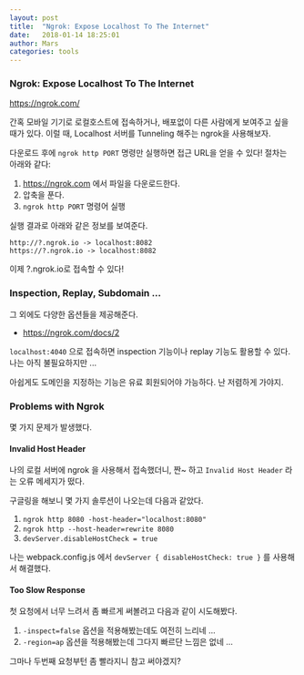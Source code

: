 ```yaml
---
layout: post
title:  "Ngrok: Expose Localhost To The Internet"
date:   2018-01-14 18:25:01
author: Mars
categories: tools
---
```



### Ngrok: Expose Localhost To The Internet
https://ngrok.com/

간혹 모바일 기기로 로컬호스트에 접속하거나, 배포없이 다른 사람에게 보여주고 싶을 때가 있다.
이럴 때, Localhost 서버를 Tunneling 해주는 ngrok을 사용해보자.

다운로드 후에 `ngrok http PORT` 명령만 실행하면 접근 URL을 얻을 수 있다!
절차는 아래와 같다:
1. https://ngrok.com 에서 파일을 다운로드한다.
2. 압축을 푼다.
3. `ngrok http PORT` 명령어 실행

실행 결과로 아래와 같은 정보를 보여준다.
```
http://?.ngrok.io -> localhost:8082
https://?.ngrok.io -> localhost:8082
```
이제 ?.ngrok.io로 접속할 수 있다!


### Inspection, Replay, Subdomain ...
그 외에도 다양한 옵션들을 제공해준다.
* https://ngrok.com/docs/2

`localhost:4040` 으로 접속하면 inspection 기능이나 replay 기능도 활용할 수 있다.
나는 아직 불필요하지만 ...

아쉽게도 도메인을 지정하는 기능은 유료 회원되어야 가능하다.
난 저렴하게 가야지.


### Problems with Ngrok
몇 가지 문제가 발생했다.

#### Invalid Host Header
나의 로컬 서버에 ngrok 을 사용해서 접속했더니, 짠~ 하고 `Invalid Host Header` 라는 오류 메세지가 떴다.

구글링을 해보니 몇 가지 솔루션이 나오는데 다음과 같았다.
1. `ngrok http 8080 -host-header="localhost:8080"`
2. `ngrok http --host-header=rewrite 8080`
3. `devServer.disableHostCheck = true`

나는 webpack.config.js 에서 `devServer { disableHostCheck: true }` 를 사용해서 해결했다.

#### Too Slow Response
첫 요청에서 너무 느려서 좀 빠르게 써볼려고 다음과 같이 시도해봤다.
1. `-inspect=false` 옵션을 적용해봤는데도 여전히 느리네 ...
2. `-region=ap` 옵션을 적용해봤는데 그다지 빠르단 느낌은 없네 ...

그마나 두번째 요청부턴 좀 빨라지니 참고 써야겠지?



